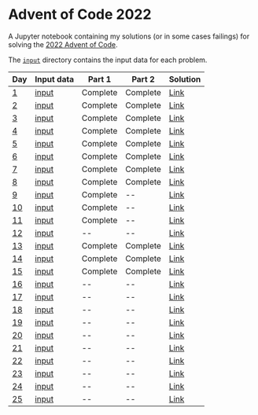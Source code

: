 # Advent of Code 2022

A Jupyter notebook containing my solutions (or in some cases failings)
for solving the [2022 Advent of Code](https://adventofcode.com/2022).

The [`input`](input) directory contains the input data for each problem.

| Day | Input data | Part 1 | Part 2 | Solution |
| --- | ---------- | ------ | ------ | -------- |
| [1](https://adventofcode.com/2022/day/1) | [input](input/day1input.txt) | Complete | Complete | [Link](https://nbviewer.org/github/mattpitkin/AdventOfCode/blob/main/2022/AdventOfCode2022.ipynb#Day-1) |
| [2](https://adventofcode.com/2022/day/2) | [input](input/day2input.txt) | Complete | Complete | [Link](https://nbviewer.org/github/mattpitkin/AdventOfCode/blob/main/2022/AdventOfCode2022.ipynb#Day-2) |
| [3](https://adventofcode.com/2022/day/3) | [input](input/day3input.txt) | Complete | Complete | [Link](https://nbviewer.org/github/mattpitkin/AdventOfCode/blob/main/2022/AdventOfCode2022.ipynb#Day-3) |
| [4](https://adventofcode.com/2022/day/4) | [input](input/day4input.txt) | Complete | Complete | [Link](https://nbviewer.org/github/mattpitkin/AdventOfCode/blob/main/2022/AdventOfCode2022.ipynb#Day-4) |
| [5](https://adventofcode.com/2022/day/5) | [input](input/day5input.txt) | Complete | Complete | [Link](https://nbviewer.org/github/mattpitkin/AdventOfCode/blob/main/2022/AdventOfCode2022.ipynb#Day-5) |
| [6](https://adventofcode.com/2022/day/6) | [input](input/day6input.txt) | Complete | Complete | [Link](https://nbviewer.org/github/mattpitkin/AdventOfCode/blob/main/2022/AdventOfCode2022.ipynb#Day-6) |
| [7](https://adventofcode.com/2022/day/7) | [input](input/day7input.txt) | Complete | Complete | [Link](https://nbviewer.org/github/mattpitkin/AdventOfCode/blob/main/2022/AdventOfCode2022.ipynb#Day-7) |
| [8](https://adventofcode.com/2022/day/8) | [input](input/day8input.txt) | Complete | Complete | [Link](https://nbviewer.org/github/mattpitkin/AdventOfCode/blob/main/2022/AdventOfCode2022.ipynb#Day-8) |
| [9](https://adventofcode.com/2022/day/9) | [input](input/day9input.txt) | Complete | -- | [Link](https://nbviewer.org/github/mattpitkin/AdventOfCode/blob/main/2022/AdventOfCode2022.ipynb#Day-9) |
| [10](https://adventofcode.com/2022/day/10) | [input](input/day10input.txt) | Complete | -- | [Link](https://nbviewer.org/github/mattpitkin/AdventOfCode/blob/main/2022/AdventOfCode2022.ipynb#Day-10) |
| [11](https://adventofcode.com/2022/day/11) | [input](input/day11input.txt) | Complete | -- | [Link](https://nbviewer.org/github/mattpitkin/AdventOfCode/blob/main/2022/AdventOfCode2022.ipynb#Day-11) |
| [12](https://adventofcode.com/2022/day/12) | [input](input/day12input.txt) | -- | -- | [Link](https://nbviewer.org/github/mattpitkin/AdventOfCode/blob/main/2022/AdventOfCode2022.ipynb#Day-12) |
| [13](https://adventofcode.com/2022/day/13) | [input](input/day13input.txt) | Complete | Complete | [Link](https://nbviewer.org/github/mattpitkin/AdventOfCode/blob/main/2022/AdventOfCode2022.ipynb#Day-13) |
| [14](https://adventofcode.com/2022/day/14) | [input](input/day14input.txt) | Complete | Complete | [Link](https://nbviewer.org/github/mattpitkin/AdventOfCode/blob/main/2022/AdventOfCode2022.ipynb#Day-14) |
| [15](https://adventofcode.com/2022/day/15) | [input](input/day15input.txt) | Complete | Complete | [Link](https://nbviewer.org/github/mattpitkin/AdventOfCode/blob/main/2022/AdventOfCode2022.ipynb#Day-15) |
| [16](https://adventofcode.com/2022/day/16) | [input](input/day16input.txt) | -- | -- | [Link](https://nbviewer.org/github/mattpitkin/AdventOfCode/blob/main/2022/AdventOfCode2022.ipynb#Day-16) |
| [17](https://adventofcode.com/2022/day/17) | [input](input/day17input.txt) | -- | -- | [Link](https://nbviewer.org/github/mattpitkin/AdventOfCode/blob/main/2022/AdventOfCode2022.ipynb#Day-17) |
| [18](https://adventofcode.com/2022/day/18) | [input](input/day18input.txt) | -- | -- | [Link](https://nbviewer.org/github/mattpitkin/AdventOfCode/blob/main/2022/AdventOfCode2022.ipynb#Day-18) |
| [19](https://adventofcode.com/2022/day/19) | [input](input/day19input.txt) | -- | -- | [Link](https://nbviewer.org/github/mattpitkin/AdventOfCode/blob/main/2022/AdventOfCode2022.ipynb#Day-19) |
| [20](https://adventofcode.com/2022/day/20) | [input](input/day20input.txt) | -- | -- | [Link](https://nbviewer.org/github/mattpitkin/AdventOfCode/blob/main/2022/AdventOfCode2022.ipynb#Day-20) |
| [21](https://adventofcode.com/2022/day/21) | [input](input/day21input.txt) | -- | -- | [Link](https://nbviewer.org/github/mattpitkin/AdventOfCode/blob/main/2022/AdventOfCode2022.ipynb#Day-21) |
| [22](https://adventofcode.com/2022/day/22) | [input](input/day22input.txt) | -- | -- | [Link](https://nbviewer.org/github/mattpitkin/AdventOfCode/blob/main/2022/AdventOfCode2022.ipynb#Day-22) |
| [23](https://adventofcode.com/2022/day/23) | [input](input/day23input.txt) | -- | -- | [Link](https://nbviewer.org/github/mattpitkin/AdventOfCode/blob/main/2022/AdventOfCode2022.ipynb#Day-23) |
| [24](https://adventofcode.com/2022/day/24) | [input](input/day24input.txt) | -- | -- | [Link](https://nbviewer.org/github/mattpitkin/AdventOfCode/blob/main/2022/AdventOfCode2022.ipynb#Day-24) |
| [25](https://adventofcode.com/2022/day/25) | [input](input/day25input.txt) | -- | -- | [Link](https://nbviewer.org/github/mattpitkin/AdventOfCode/blob/main/2022/AdventOfCode2022.ipynb#Day-25) |